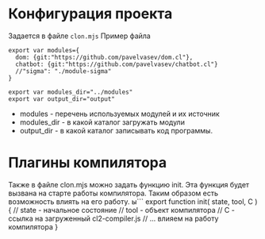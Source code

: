 # Конфигурация проекта

Задается в файле `clon.mjs`
Пример файла

```
export var modules={
  dom: {git:"https://github.com/pavelvasev/dom.cl"},
  chatbot: {git:"https://github.com/pavelvasev/chatbot.cl"}
  //"sigma": "./module-sigma"
}

export var modules_dir="../modules"
export var output_dir="output"
```

* modules - перечень используемых модулей и их источник
* modules_dir - в какой каталог загружать модули
* output_dir - в какой каталог записывать код программы.

# Плагины компилятора
Также в файле clon.mjs можно задать функцию init. Эта функция будет вызвана на старте работы компилятора. Таким образом есть возможность влиять на его работу.
ы```
export function init( state, tool, C ) {
	// state - начальное состояние
	// tool - объект компилятора
	// C - ссылка на загруженный cl2-compiler.js
	// ... влияем на работу компилятора
}
```
